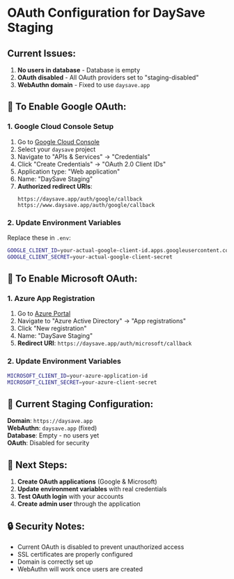 # OAuth Configuration for DaySave Staging

## Current Issues:
1. **No users in database** - Database is empty
2. **OAuth disabled** - All OAuth providers set to "staging-disabled"
3. **WebAuthn domain** - Fixed to use `daysave.app`

## 🔧 To Enable Google OAuth:

### 1. Google Cloud Console Setup
1. Go to [Google Cloud Console](https://console.cloud.google.com/)
2. Select your `daysave` project
3. Navigate to "APIs & Services" → "Credentials"
4. Click "Create Credentials" → "OAuth 2.0 Client IDs"
5. Application type: "Web application"
6. Name: "DaySave Staging"
7. **Authorized redirect URIs**:
   ```
   https://daysave.app/auth/google/callback
   https://www.daysave.app/auth/google/callback
   ```

### 2. Update Environment Variables
Replace these in `.env`:
```bash
GOOGLE_CLIENT_ID=your-actual-google-client-id.apps.googleusercontent.com
GOOGLE_CLIENT_SECRET=your-actual-google-client-secret
```

## 🔧 To Enable Microsoft OAuth:

### 1. Azure App Registration
1. Go to [Azure Portal](https://portal.azure.com/)
2. Navigate to "Azure Active Directory" → "App registrations"
3. Click "New registration"
4. Name: "DaySave Staging"
5. **Redirect URI**: `https://daysave.app/auth/microsoft/callback`

### 2. Update Environment Variables
```bash
MICROSOFT_CLIENT_ID=your-azure-application-id
MICROSOFT_CLIENT_SECRET=your-azure-client-secret
```

## 🔧 Current Staging Configuration:

**Domain**: `https://daysave.app`  
**WebAuthn**: `daysave.app` (fixed)  
**Database**: Empty - no users yet  
**OAuth**: Disabled for security  

## 🎯 Next Steps:

1. **Create OAuth applications** (Google & Microsoft)
2. **Update environment variables** with real credentials
3. **Test OAuth login** with your accounts
4. **Create admin user** through the application

## 🔒 Security Notes:

- Current OAuth is disabled to prevent unauthorized access
- SSL certificates are properly configured
- Domain is correctly set up
- WebAuthn will work once users are created
